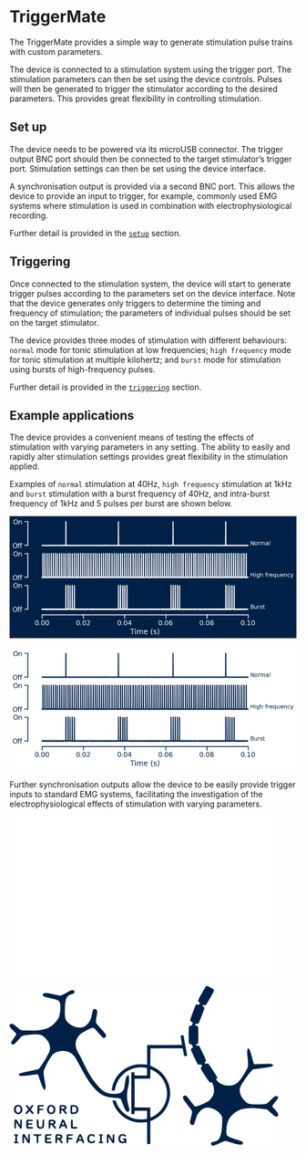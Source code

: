 TriggerMate
================

<!-- WARNING: THIS FILE WAS AUTOGENERATED! DO NOT EDIT! -->

The TriggerMate provides a simple way to generate stimulation pulse
trains with custom parameters.

The device is connected to a stimulation system using the trigger port.
The stimulation parameters can then be set using the device controls.
Pulses will then be generated to trigger the stimulator according to the
desired parameters. This provides great flexibility in controlling
stimulation.

## Set up

The device needs to be powered via its microUSB connector. The trigger
output BNC port should then be connected to the target stimulator’s
trigger port. Stimulation settings can then be set using the device
interface.

A synchronisation output is provided via a second BNC port. This allows
the device to provide an input to trigger, for example, commonly used
EMG systems where stimulation is used in combination with
electrophysiological recording.

Further detail is provided in the [`setup`](./setup.html) section.

## Triggering

Once connected to the stimulation system, the device will start to
generate trigger pulses according to the parameters set on the device
interface. Note that the device generates only triggers to determine the
timing and frequency of stimulation; the parameters of individual pulses
should be set on the target stimulator.

The device provides three modes of stimulation with different
behaviours: `normal` mode for tonic stimulation at low frequencies;
`high frequency` mode for tonic stimulation at multiple kilohertz; and
`burst` mode for stimulation using bursts of high-frequency pulses.

Further detail is provided in the [`triggering`](./trigger.html)
section.

## Example applications

The device provides a convenient means of testing the effects of
stimulation with varying parameters in any setting. The ability to
easily and rapidly alter stimulation settings provides great flexibility
in the stimulation applied.

Examples of `normal` stimulation at 40Hz, `high frequency` stimulation
at 1kHz and `burst` stimulation with a burst frequency of 40Hz, and
intra-burst frequency of 1kHz and 5 pulses per burst are shown below.

![](index_files/figure-commonmark/cell-2-output-1.png)

![](index_files/figure-commonmark/cell-3-output-1.png)

Further synchronisation outputs allow the device to be easily provide
trigger inputs to standard EMG systems, facilitating the investigation
of the electrophysiological effects of stimulation with varying
parameters.

<div class="dark-mode">

![Oxford Neural Interfacing 2023](oni.png)

</div>

<div class="light-mode">

![Oxford Neural Interfacing 2023](oni_blue.png)

</div>
